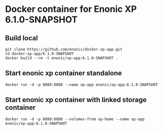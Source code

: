 # Docker container for Enonic XP 6.1.0-SNAPSHOT

## Build local

    git clone https://github.com/enonic/docker-xp-app.git
    cd docker-xp-app/6.1.0-SNAPSHOT
    docker build --rm -t enonic/xp-app:6.1.0-SNAPSHOT .

## Start enonic xp container standalone

    docker run -d -p 8080:8080 --name xp-app enonic/xp-app:6.1.0-SNAPSHOT

## Start enonic xp container with linked storage container

    docker run -d -p 8080:8080 --volumes-from xp-home --name xp-app enonic/xp-app:6.1.0-SNAPSHOT
